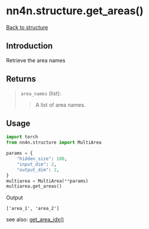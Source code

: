 # nn4n.structure.get_areas()

[Back to structure](https://github.com/zhaozewang/NN4Neurosci/docs/structure/index.md) </br>

## Introduction
Retrieve the area names

## Returns
> `area_names` (list):
>> A list of area names.

## Usage
```python
import torch
from nn4n.structure import MultiArea

params = {
    "hidden_size": 100,
    "input_dim": 2,
    "output_dim": 2,
}
multiarea = MultiArea(**params)
multiarea.get_areas()
```

Output
```
['area_1', 'area_2']
```

see also: [get_area_idx()]('https://github.com/zhaozewang/NN4Neurosci/docs/structure/methods/get_area_idx.md')
